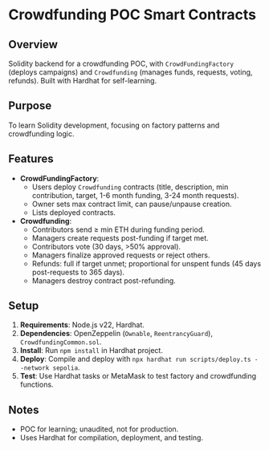 # Crowdfunding POC Smart Contracts

## Overview

Solidity backend for a crowdfunding POC, with `CrowdFundingFactory` (deploys campaigns) and `Crowdfunding` (manages funds, requests, voting, refunds). Built with Hardhat for self-learning.

## Purpose

To learn Solidity development, focusing on factory patterns and crowdfunding logic.

## Features

- **CrowdFundingFactory**:
  - Users deploy `Crowdfunding` contracts (title, description, min contribution, target, 1-6 month funding, 3-24 month requests).
  - Owner sets max contract limit, can pause/unpause creation.
  - Lists deployed contracts.
- **Crowdfunding**:
  - Contributors send ≥ min ETH during funding period.
  - Managers create requests post-funding if target met.
  - Contributors vote (30 days, >50% approval).
  - Managers finalize approved requests or reject others.
  - Refunds: full if target unmet; proportional for unspent funds (45 days post-requests to 365 days).
  - Managers destroy contract post-refunding.

## Setup

1. **Requirements**: Node.js v22, Hardhat.
2. **Dependencies**: OpenZeppelin (`Ownable`, `ReentrancyGuard`), `CrowdfundingCommon.sol`.
3. **Install**: Run `npm install` in Hardhat project.
4. **Deploy**: Compile and deploy with `npx hardhat run scripts/deploy.ts --network sepolia`.
5. **Test**: Use Hardhat tasks or MetaMask to test factory and crowdfunding functions.

## Notes

- POC for learning; unaudited, not for production.
- Uses Hardhat for compilation, deployment, and testing.
